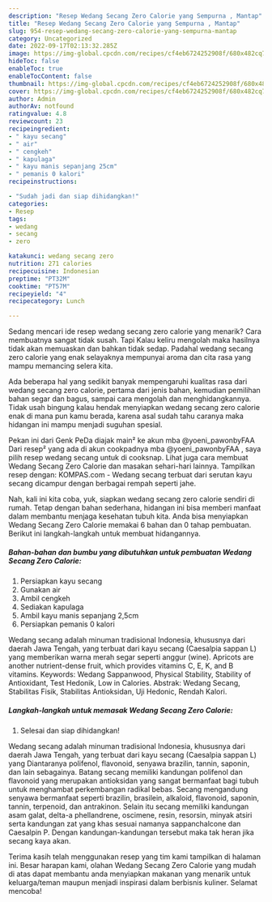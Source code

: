 ```yaml
---
description: "Resep Wedang Secang Zero Calorie yang Sempurna , Mantap"
title: "Resep Wedang Secang Zero Calorie yang Sempurna , Mantap"
slug: 954-resep-wedang-secang-zero-calorie-yang-sempurna-mantap
category: Uncategorized
date: 2022-09-17T02:13:32.285Z
image: https://img-global.cpcdn.com/recipes/cf4eb6724252908f/680x482cq70/wedang-secang-zero-calorie-foto-resep-utama.jpg
hideToc: false
enableToc: true
enableTocContent: false
thumbnail: https://img-global.cpcdn.com/recipes/cf4eb6724252908f/680x482cq70/wedang-secang-zero-calorie-foto-resep-utama.jpg
cover: https://img-global.cpcdn.com/recipes/cf4eb6724252908f/680x482cq70/wedang-secang-zero-calorie-foto-resep-utama.jpg
author: Admin
authorAv: notfound
ratingvalue: 4.8
reviewcount: 23
recipeingredient:
- " kayu secang"
- " air"
- " cengkeh"
- " kapulaga"
- " kayu manis sepanjang 25cm"
- " pemanis 0 kalori"
recipeinstructions:

- "Sudah jadi dan siap dihidangkan!"
categories:
- Resep
tags:
- wedang
- secang
- zero

katakunci: wedang secang zero 
nutrition: 271 calories
recipecuisine: Indonesian
preptime: "PT32M"
cooktime: "PT57M"
recipeyield: "4"
recipecategory: Lunch

---
```



Sedang mencari ide resep wedang secang zero calorie yang menarik? Cara membuatnya sangat tidak susah. Tapi Kalau keliru mengolah maka hasilnya tidak akan memuaskan dan bahkan tidak sedap. Padahal wedang secang zero calorie yang enak selayaknya mempunyai aroma dan cita rasa yang mampu memancing selera kita.


Ada beberapa hal yang sedikit banyak mempengaruhi kualitas rasa dari wedang secang zero calorie, pertama dari jenis bahan, kemudian pemilihan bahan segar dan bagus, sampai cara mengolah dan menghidangkannya. Tidak usah bingung kalau hendak menyiapkan wedang secang zero calorie enak di mana pun kamu berada, karena asal sudah tahu caranya maka hidangan ini mampu menjadi suguhan spesial.

Pekan ini dari Genk PeDa diajak main² ke akun mba @yoeni_pawonbyFAA Dari resep² yang ada di akun cookpadnya mba @yoeni_pawonbyFAA , saya pilih resep wedang secang untuk di cooksnap. Lihat juga cara membuat Wedang Secang Zero Calorie dan masakan sehari-hari lainnya. Tampilkan resep dengan: KOMPAS.com - Wedang secang terbuat dari serutan kayu secang dicampur dengan berbagai rempah seperti jahe.


Nah, kali ini kita coba, yuk, siapkan wedang secang zero calorie sendiri di rumah. Tetap dengan bahan sederhana, hidangan ini bisa memberi manfaat dalam membantu menjaga kesehatan tubuh kita. Anda bisa menyiapkan Wedang Secang Zero Calorie memakai 6 bahan dan 0 tahap pembuatan. Berikut ini langkah-langkah untuk membuat hidangannya.

<!--inarticleads1-->

##### Bahan-bahan dan bumbu yang dibutuhkan untuk pembuatan Wedang Secang Zero Calorie:

1. Persiapkan  kayu secang
1. Gunakan  air
1. Ambil  cengkeh
1. Sediakan  kapulaga
1. Ambil  kayu manis sepanjang 2,5cm
1. Persiapkan  pemanis 0 kalori


Wedang secang adalah minuman tradisional Indonesia, khususnya dari daerah Jawa Tengah, yang terbuat dari kayu secang (Caesalpia sappan L) yang memberikan warna merah segar seperti anggur (wine). Apricots are another nutrient-dense fruit, which provides vitamins C, E, K, and B vitamins. Keywords: Wedang Sappanwood, Physical Stability, Stability of Antioxidant, Test Hedonik, Low in Calories. Abstrak: Wedang Secang, Stabilitas Fisik, Stabilitas Antioksidan, Uji Hedonic, Rendah Kalori. 

<!--inarticleads2-->

##### Langkah-langkah untuk memasak Wedang Secang Zero Calorie:


1. Selesai dan siap dihidangkan!

Wedang secang adalah minuman tradisional Indonesia, khususnya dari daerah Jawa Tengah, yang terbuat dari kayu secang (Caesalpia sappan L) yang Diantaranya polifenol, flavonoid, senyawa brazilin, tannin, saponin, dan lain sebagainya. Batang secang memiliki kandungan polifenol dan flavonoid yang merupakan antioksidan yang sangat bermanfaat bagi tubuh untuk menghambat perkembangan radikal bebas. Secang mengandung senyawa bermanfaat seperti brazilin, brasilein, alkaloid, flavonoid, saponin, tannin, terpenoid, dan antrakinon. Selain itu secang memiliki kandungan asam galat, delta-a phellandrene, oscimene, resin, resorsin, minyak atsiri serta kandungan zat yang khas sesuai namanya sappanchalcone dan Caesalpin P. Dengan kandungan-kandungan tersebut maka tak heran jika secang kaya akan. 

Terima kasih telah menggunakan resep yang tim kami tampilkan di halaman ini. Besar harapan kami, olahan Wedang Secang Zero Calorie yang mudah di atas dapat membantu anda menyiapkan makanan yang menarik untuk keluarga/teman maupun menjadi inspirasi dalam berbisnis kuliner. Selamat mencoba!

